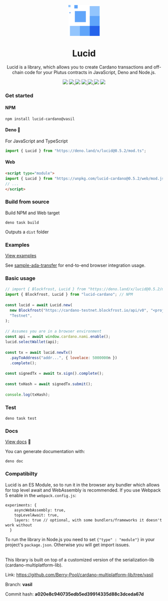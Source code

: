 <p align="center">
  <img width="100px" src="./logo/lucid.svg" align="center"/>
  <h1 align="center">Lucid</h1>
  <p align="center">Lucid is a library, which allows you to create Cardano transactions and off-chain code for your Plutus contracts in JavaScript, Deno and Node.js.</p>

<p align="center">
    <img src="https://img.shields.io/github/commit-activity/m/berry-pool/lucid?style=for-the-badge" />
    <a href="https://www.npmjs.com/package/lucid-cardano">
      <img src="https://img.shields.io/npm/v/lucid-cardano?style=for-the-badge" />
    </a>
    <img src="https://img.shields.io/github/commit-activity/m/berry-pool/lucid?style=for-the-badge" />
     <a href="https://doc.deno.land/https://deno.land/x/lucid/mod.ts">
      <img src="https://img.shields.io/readthedocs/cardano-lucid?style=for-the-badge" />
    </a>
    <a href="https://www.npmjs.com/package/lucid-cardano">
      <img src="https://img.shields.io/npm/dw/lucid-cardano?style=for-the-badge" />
    </a>
    <img src="https://img.shields.io/npm/l/lucid-cardano?style=for-the-badge" />
    <a href="https://twitter.com/berry_ales">
      <img src="https://img.shields.io/twitter/follow/berry_ales?style=for-the-badge&logo=twitter" />
    </a>
  </p>

</p>

### Get started

#### NPM

```
npm install lucid-cardano@vasil
```

#### Deno 🦕

For JavaScript and TypeScript

```js
import { Lucid } from "https://deno.land/x/lucid@0.5.2/mod.ts";
```

#### Web

```html
<script type="module">
import { Lucid } from "https://unpkg.com/lucid-cardano@0.5.2/web/mod.js"
// ...
</script>
```

### 

### Build from source

Build NPM and Web target

```
deno task build
```

Outputs a `dist` folder

### Examples

[View examples](./src/examples/)

See [sample-ada-transfer](./src/examples/sample-ada-transfer) for end-to-end
browser integration usage.

### Basic usage

```js
// import { Blockfrost, Lucid } from "https://deno.land/x/lucid@0.5.2/mod.ts"; Deno
import { Blockfrost, Lucid } from "lucid-cardano"; // NPM

const lucid = await Lucid.new(
  new Blockfrost("https://cardano-testnet.blockfrost.io/api/v0", "<projectId>"),
  "Testnet",
);

// Assumes you are in a browser environment
const api = await window.cardano.nami.enable();
lucid.selectWallet(api);

const tx = await lucid.newTx()
  .payToAddress("addr...", { lovelace: 5000000n })
  .complete();

const signedTx = await tx.sign().complete();

const txHash = await signedTx.submit();

console.log(txHash);
```

### Test

```
deno task test
```

### Docs

[View docs](https://doc.deno.land/https://deno.land/x/lucid/mod.ts) 📖

You can generate documentation with:

```
deno doc
```

### Compatibilty

Lucid is an ES Module, so to run it in the browser any bundler which allows for
top level await and WebAssembly is recommended. If you use Webpack 5 enable in
the `webpack.config.js`:

```
experiments: {
    asyncWebAssembly: true,
    topLevelAwait: true,
    layers: true // optional, with some bundlers/frameworks it doesn't work without
  }
```

To run the library in Node.js you need to set `{"type" : "module"}` in your
project's `package.json`. Otherwise you will get import issues.

<br />
This library is built on top of a customized version of the serialization-lib (cardano-multiplatform-lib).

Link: https://github.com/Berry-Pool/cardano-multiplatform-lib/tree/vasil

Branch: **vasil**

Commit hash: **a020e8c940735edb5ed39914335d88c3dceda67d**
